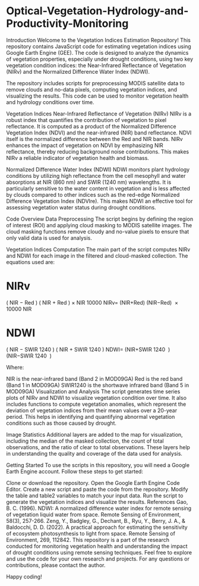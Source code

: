 # Optical-Vegetation-Hydrology-and-Productivity-Monitoring

Introduction
Welcome to the Vegetation Indices Estimation Repository! This repository contains JavaScript code for estimating vegetation indices using Google Earth Engine (GEE). The code is designed to analyze the dynamics of vegetation properties, especially under drought conditions, using two key vegetation condition indices: the Near-Infrared Reflectance of Vegetation (NIRv) and the Normalized Difference Water Index (NDWI).

The repository includes scripts for preprocessing MODIS satellite data to remove clouds and no-data pixels, computing vegetation indices, and visualizing the results. This code can be used to monitor vegetation health and hydrology conditions over time.

Vegetation Indices
Near-Infrared Reflectance of Vegetation (NIRv)
NIRv is a robust index that quantifies the contribution of vegetation to pixel reflectance. It is computed as a product of the Normalized Difference Vegetation Index (NDVI) and the near-infrared (NIR) band reflectance. NDVI itself is the normalized difference between the Red and NIR bands. NIRv enhances the impact of vegetation on NDVI by emphasizing NIR reflectance, thereby reducing background noise contributions. This makes NIRv a reliable indicator of vegetation health and biomass.

Normalized Difference Water Index (NDWI)
NDWI monitors plant hydrology conditions by utilizing high reflectance from the cell mesophyll and water absorptions at NIR (860 nm) and SWIR (1240 nm) wavelengths. It is particularly sensitive to the water content in vegetation and is less affected by clouds compared to other indices such as the red-edge Normalized Difference Vegetation Index (NDVIre). This makes NDWI an effective tool for assessing vegetation water status during drought conditions.

Code Overview
Data Preprocessing
The script begins by defining the region of interest (ROI) and applying cloud masking to MODIS satellite images. The cloud masking functions remove cloudy and no-value pixels to ensure that only valid data is used for analysis.

Vegetation Indices Computation
The main part of the script computes NIRv and NDWI for each image in the filtered and cloud-masked collection. The equations used are:

NIRv
=
(
NIR
−
Red
)
(
NIR
+
Red
)
×
NIR
10000
NIRv= 
(NIR+Red)
(NIR−Red)
​
 × 
10000
NIR
​
 

NDWI
=
(
NIR
−
SWIR
1240
)
(
NIR
+
SWIR
1240
)
NDWI= 
(NIR+SWIR 
1240
​
 )
(NIR−SWIR 
1240
​
 )
​
 

Where:

NIR is the near-infrared band (Band 2 in MOD09GA)
Red is the red band (Band 1 in MOD09GA)
SWIR1240 is the shortwave infrared band (Band 5 in MOD09GA)
Visualization and Analysis
The script generates time series plots of NIRv and NDWI to visualize vegetation condition over time. It also includes functions to compute vegetation anomalies, which represent the deviation of vegetation indices from their mean values over a 20-year period. This helps in identifying and quantifying abnormal vegetation conditions such as those caused by drought.

Image Statistics
Additional layers are added to the map for visualization, including the median of the masked collection, the count of total observations, and the ratio of clear to total observations. These layers help in understanding the quality and coverage of the data used for analysis.

Getting Started
To use the scripts in this repository, you will need a Google Earth Engine account. Follow these steps to get started:

Clone or download the repository.
Open the Google Earth Engine Code Editor.
Create a new script and paste the code from the repository.
Modify the table and table2 variables to match your input data.
Run the script to generate the vegetation indices and visualize the results.
References
Gao, B. C. (1996). NDWI: A normalized difference water index for remote sensing of vegetation liquid water from space. Remote Sensing of Environment, 58(3), 257-266.
Zeng, Y., Badgley, G., Dechant, B., Ryu, Y., Berry, J. A., & Baldocchi, D. D. (2022). A practical approach for estimating the sensitivity of ecosystem photosynthesis to light from space. Remote Sensing of Environment, 269, 112842.
This repository is a part of the research conducted for monitoring vegetation health and understanding the impact of drought conditions using remote sensing techniques. Feel free to explore and use the code for your own research and projects. For any questions or contributions, please contact the author.

Happy coding!
